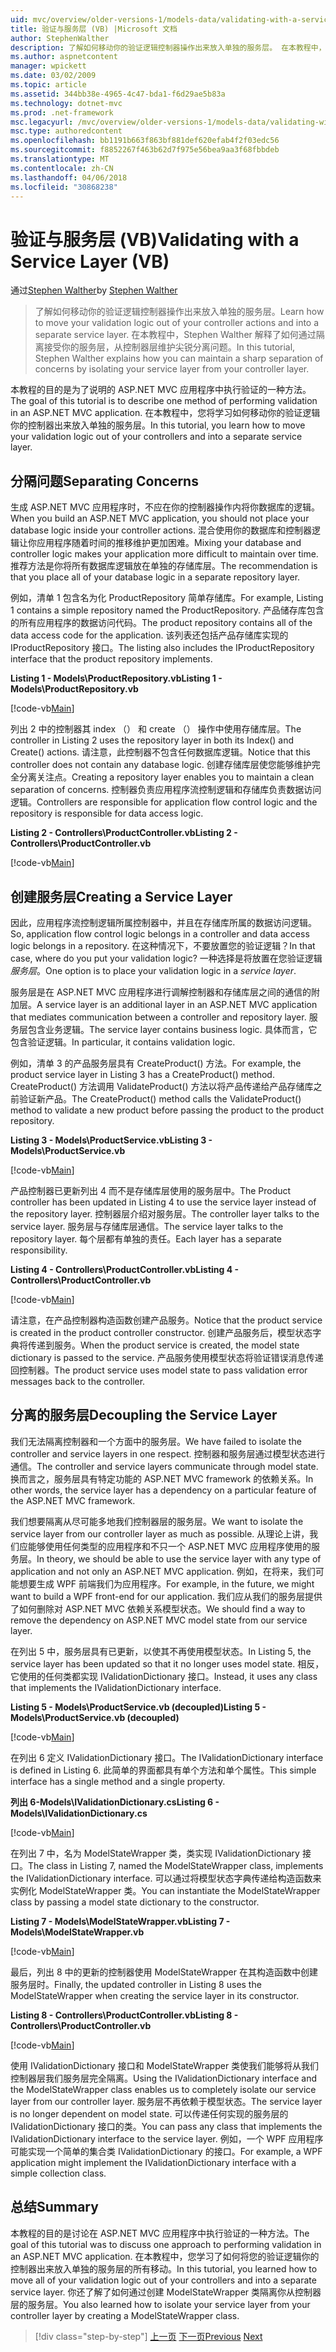 ```yaml
---
uid: mvc/overview/older-versions-1/models-data/validating-with-a-service-layer-vb
title: 验证与服务层 (VB) |Microsoft 文档
author: StephenWalther
description: 了解如何移动你的验证逻辑控制器操作出来放入单独的服务层。 在本教程中，Stephen Walther 解释了如何你...
ms.author: aspnetcontent
manager: wpickett
ms.date: 03/02/2009
ms.topic: article
ms.assetid: 344bb38e-4965-4c47-bda1-f6d29ae5b83a
ms.technology: dotnet-mvc
ms.prod: .net-framework
msc.legacyurl: /mvc/overview/older-versions-1/models-data/validating-with-a-service-layer-vb
msc.type: authoredcontent
ms.openlocfilehash: bb1191b663f863bf881def620efab4f2f03edc56
ms.sourcegitcommit: f8852267f463b62d7f975e56bea9aa3f68fbbdeb
ms.translationtype: MT
ms.contentlocale: zh-CN
ms.lasthandoff: 04/06/2018
ms.locfileid: "30868238"
---
```

<a name="validating-with-a-service-layer-vb"></a><span data-ttu-id="3374d-104">验证与服务层 (VB)</span><span class="sxs-lookup"><span data-stu-id="3374d-104">Validating with a Service Layer (VB)</span></span>
====================
<span data-ttu-id="3374d-105">通过[Stephen Walther](https://github.com/StephenWalther)</span><span class="sxs-lookup"><span data-stu-id="3374d-105">by [Stephen Walther](https://github.com/StephenWalther)</span></span>

> <span data-ttu-id="3374d-106">了解如何移动你的验证逻辑控制器操作出来放入单独的服务层。</span><span class="sxs-lookup"><span data-stu-id="3374d-106">Learn how to move your validation logic out of your controller actions and into a separate service layer.</span></span> <span data-ttu-id="3374d-107">在本教程中，Stephen Walther 解释了如何通过隔离接受你的服务层，从控制器层维护尖锐分离问题。</span><span class="sxs-lookup"><span data-stu-id="3374d-107">In this tutorial, Stephen Walther explains how you can maintain a sharp separation of concerns by isolating your service layer from your controller layer.</span></span>


<span data-ttu-id="3374d-108">本教程的目的是为了说明的 ASP.NET MVC 应用程序中执行验证的一种方法。</span><span class="sxs-lookup"><span data-stu-id="3374d-108">The goal of this tutorial is to describe one method of performing validation in an ASP.NET MVC application.</span></span> <span data-ttu-id="3374d-109">在本教程中，您将学习如何移动你的验证逻辑你的控制器出来放入单独的服务层。</span><span class="sxs-lookup"><span data-stu-id="3374d-109">In this tutorial, you learn how to move your validation logic out of your controllers and into a separate service layer.</span></span>

## <a name="separating-concerns"></a><span data-ttu-id="3374d-110">分隔问题</span><span class="sxs-lookup"><span data-stu-id="3374d-110">Separating Concerns</span></span>

<span data-ttu-id="3374d-111">生成 ASP.NET MVC 应用程序时，不应在你的控制器操作内将你数据库的逻辑。</span><span class="sxs-lookup"><span data-stu-id="3374d-111">When you build an ASP.NET MVC application, you should not place your database logic inside your controller actions.</span></span> <span data-ttu-id="3374d-112">混合使用你的数据库和控制器逻辑让你应用程序随着时间的推移维护更加困难。</span><span class="sxs-lookup"><span data-stu-id="3374d-112">Mixing your database and controller logic makes your application more difficult to maintain over time.</span></span> <span data-ttu-id="3374d-113">推荐方法是你将所有数据库逻辑放在单独的存储库层。</span><span class="sxs-lookup"><span data-stu-id="3374d-113">The recommendation is that you place all of your database logic in a separate repository layer.</span></span>

<span data-ttu-id="3374d-114">例如，清单 1 包含名为化 ProductRepository 简单存储库。</span><span class="sxs-lookup"><span data-stu-id="3374d-114">For example, Listing 1 contains a simple repository named the ProductRepository.</span></span> <span data-ttu-id="3374d-115">产品储存库包含的所有应用程序的数据访问代码。</span><span class="sxs-lookup"><span data-stu-id="3374d-115">The product repository contains all of the data access code for the application.</span></span> <span data-ttu-id="3374d-116">该列表还包括产品存储库实现的 IProductRepository 接口。</span><span class="sxs-lookup"><span data-stu-id="3374d-116">The listing also includes the IProductRepository interface that the product repository implements.</span></span>

<span data-ttu-id="3374d-117">**Listing 1 - Models\ProductRepository.vb**</span><span class="sxs-lookup"><span data-stu-id="3374d-117">**Listing 1 - Models\ProductRepository.vb**</span></span>

[!code-vb[Main](validating-with-a-service-layer-vb/samples/sample1.vb)]

<span data-ttu-id="3374d-118">列出 2 中的控制器其 index （） 和 create （） 操作中使用存储库层。</span><span class="sxs-lookup"><span data-stu-id="3374d-118">The controller in Listing 2 uses the repository layer in both its Index() and Create() actions.</span></span> <span data-ttu-id="3374d-119">请注意，此控制器不包含任何数据库逻辑。</span><span class="sxs-lookup"><span data-stu-id="3374d-119">Notice that this controller does not contain any database logic.</span></span> <span data-ttu-id="3374d-120">创建存储库层使您能够维护完全分离关注点。</span><span class="sxs-lookup"><span data-stu-id="3374d-120">Creating a repository layer enables you to maintain a clean separation of concerns.</span></span> <span data-ttu-id="3374d-121">控制器负责应用程序流控制逻辑和存储库负责数据访问逻辑。</span><span class="sxs-lookup"><span data-stu-id="3374d-121">Controllers are responsible for application flow control logic and the repository is responsible for data access logic.</span></span>

<span data-ttu-id="3374d-122">**Listing 2 - Controllers\ProductController.vb**</span><span class="sxs-lookup"><span data-stu-id="3374d-122">**Listing 2 - Controllers\ProductController.vb**</span></span>

[!code-vb[Main](validating-with-a-service-layer-vb/samples/sample2.vb)]

## <a name="creating-a-service-layer"></a><span data-ttu-id="3374d-123">创建服务层</span><span class="sxs-lookup"><span data-stu-id="3374d-123">Creating a Service Layer</span></span>

<span data-ttu-id="3374d-124">因此，应用程序流控制逻辑所属控制器中，并且在存储库所属的数据访问逻辑。</span><span class="sxs-lookup"><span data-stu-id="3374d-124">So, application flow control logic belongs in a controller and data access logic belongs in a repository.</span></span> <span data-ttu-id="3374d-125">在这种情况下，不要放置您的验证逻辑？</span><span class="sxs-lookup"><span data-stu-id="3374d-125">In that case, where do you put your validation logic?</span></span> <span data-ttu-id="3374d-126">一种选择是将放置在您验证逻辑*服务层*。</span><span class="sxs-lookup"><span data-stu-id="3374d-126">One option is to place your validation logic in a *service layer*.</span></span>

<span data-ttu-id="3374d-127">服务层是在 ASP.NET MVC 应用程序进行调解控制器和存储库层之间的通信的附加层。</span><span class="sxs-lookup"><span data-stu-id="3374d-127">A service layer is an additional layer in an ASP.NET MVC application that mediates communication between a controller and repository layer.</span></span> <span data-ttu-id="3374d-128">服务层包含业务逻辑。</span><span class="sxs-lookup"><span data-stu-id="3374d-128">The service layer contains business logic.</span></span> <span data-ttu-id="3374d-129">具体而言，它包含验证逻辑。</span><span class="sxs-lookup"><span data-stu-id="3374d-129">In particular, it contains validation logic.</span></span>

<span data-ttu-id="3374d-130">例如，清单 3 的产品服务层具有 CreateProduct() 方法。</span><span class="sxs-lookup"><span data-stu-id="3374d-130">For example, the product service layer in Listing 3 has a CreateProduct() method.</span></span> <span data-ttu-id="3374d-131">CreateProduct() 方法调用 ValidateProduct() 方法以将产品传递给产品存储库之前验证新产品。</span><span class="sxs-lookup"><span data-stu-id="3374d-131">The CreateProduct() method calls the ValidateProduct() method to validate a new product before passing the product to the product repository.</span></span>

<span data-ttu-id="3374d-132">**Listing 3 - Models\ProductService.vb**</span><span class="sxs-lookup"><span data-stu-id="3374d-132">**Listing 3 - Models\ProductService.vb**</span></span>

[!code-vb[Main](validating-with-a-service-layer-vb/samples/sample3.vb)]

<span data-ttu-id="3374d-133">产品控制器已更新列出 4 而不是存储库层使用的服务层中。</span><span class="sxs-lookup"><span data-stu-id="3374d-133">The Product controller has been updated in Listing 4 to use the service layer instead of the repository layer.</span></span> <span data-ttu-id="3374d-134">控制器层介绍对服务层。</span><span class="sxs-lookup"><span data-stu-id="3374d-134">The controller layer talks to the service layer.</span></span> <span data-ttu-id="3374d-135">服务层与存储库层通信。</span><span class="sxs-lookup"><span data-stu-id="3374d-135">The service layer talks to the repository layer.</span></span> <span data-ttu-id="3374d-136">每个层都有单独的责任。</span><span class="sxs-lookup"><span data-stu-id="3374d-136">Each layer has a separate responsibility.</span></span>

<span data-ttu-id="3374d-137">**Listing 4 - Controllers\ProductController.vb**</span><span class="sxs-lookup"><span data-stu-id="3374d-137">**Listing 4 - Controllers\ProductController.vb**</span></span>

[!code-vb[Main](validating-with-a-service-layer-vb/samples/sample4.vb)]

<span data-ttu-id="3374d-138">请注意，在产品控制器构造函数创建产品服务。</span><span class="sxs-lookup"><span data-stu-id="3374d-138">Notice that the product service is created in the product controller constructor.</span></span> <span data-ttu-id="3374d-139">创建产品服务后，模型状态字典将传递到服务。</span><span class="sxs-lookup"><span data-stu-id="3374d-139">When the product service is created, the model state dictionary is passed to the service.</span></span> <span data-ttu-id="3374d-140">产品服务使用模型状态将验证错误消息传递回控制器。</span><span class="sxs-lookup"><span data-stu-id="3374d-140">The product service uses model state to pass validation error messages back to the controller.</span></span>

## <a name="decoupling-the-service-layer"></a><span data-ttu-id="3374d-141">分离的服务层</span><span class="sxs-lookup"><span data-stu-id="3374d-141">Decoupling the Service Layer</span></span>

<span data-ttu-id="3374d-142">我们无法隔离控制器和一个方面中的服务层。</span><span class="sxs-lookup"><span data-stu-id="3374d-142">We have failed to isolate the controller and service layers in one respect.</span></span> <span data-ttu-id="3374d-143">控制器和服务层通过模型状态进行通信。</span><span class="sxs-lookup"><span data-stu-id="3374d-143">The controller and service layers communicate through model state.</span></span> <span data-ttu-id="3374d-144">换而言之，服务层具有特定功能的 ASP.NET MVC framework 的依赖关系。</span><span class="sxs-lookup"><span data-stu-id="3374d-144">In other words, the service layer has a dependency on a particular feature of the ASP.NET MVC framework.</span></span>

<span data-ttu-id="3374d-145">我们想要隔离从尽可能多地我们控制器层的服务层。</span><span class="sxs-lookup"><span data-stu-id="3374d-145">We want to isolate the service layer from our controller layer as much as possible.</span></span> <span data-ttu-id="3374d-146">从理论上讲，我们应能够使用任何类型的应用程序和不只一个 ASP.NET MVC 应用程序使用的服务层。</span><span class="sxs-lookup"><span data-stu-id="3374d-146">In theory, we should be able to use the service layer with any type of application and not only an ASP.NET MVC application.</span></span> <span data-ttu-id="3374d-147">例如，在将来，我们可能想要生成 WPF 前端我们为应用程序。</span><span class="sxs-lookup"><span data-stu-id="3374d-147">For example, in the future, we might want to build a WPF front-end for our application.</span></span> <span data-ttu-id="3374d-148">我们应从我们的服务层提供了如何删除对 ASP.NET MVC 依赖关系模型状态。</span><span class="sxs-lookup"><span data-stu-id="3374d-148">We should find a way to remove the dependency on ASP.NET MVC model state from our service layer.</span></span>

<span data-ttu-id="3374d-149">在列出 5 中，服务层具有已更新，以使其不再使用模型状态。</span><span class="sxs-lookup"><span data-stu-id="3374d-149">In Listing 5, the service layer has been updated so that it no longer uses model state.</span></span> <span data-ttu-id="3374d-150">相反，它使用的任何类都实现 IValidationDictionary 接口。</span><span class="sxs-lookup"><span data-stu-id="3374d-150">Instead, it uses any class that implements the IValidationDictionary interface.</span></span>

<span data-ttu-id="3374d-151">**Listing 5 - Models\ProductService.vb (decoupled)**</span><span class="sxs-lookup"><span data-stu-id="3374d-151">**Listing 5 - Models\ProductService.vb (decoupled)**</span></span>

[!code-vb[Main](validating-with-a-service-layer-vb/samples/sample5.vb)]

<span data-ttu-id="3374d-152">在列出 6 定义 IValidationDictionary 接口。</span><span class="sxs-lookup"><span data-stu-id="3374d-152">The IValidationDictionary interface is defined in Listing 6.</span></span> <span data-ttu-id="3374d-153">此简单的界面都具有单个方法和单个属性。</span><span class="sxs-lookup"><span data-stu-id="3374d-153">This simple interface has a single method and a single property.</span></span>

<span data-ttu-id="3374d-154">**列出 6-Models\IValidationDictionary.cs**</span><span class="sxs-lookup"><span data-stu-id="3374d-154">**Listing 6 - Models\IValidationDictionary.cs**</span></span>

[!code-vb[Main](validating-with-a-service-layer-vb/samples/sample6.vb)]

<span data-ttu-id="3374d-155">在列出 7 中，名为 ModelStateWrapper 类，类实现 IValidationDictionary 接口。</span><span class="sxs-lookup"><span data-stu-id="3374d-155">The class in Listing 7, named the ModelStateWrapper class, implements the IValidationDictionary interface.</span></span> <span data-ttu-id="3374d-156">可以通过将模型状态字典传递给构造函数来实例化 ModelStateWrapper 类。</span><span class="sxs-lookup"><span data-stu-id="3374d-156">You can instantiate the ModelStateWrapper class by passing a model state dictionary to the constructor.</span></span>

<span data-ttu-id="3374d-157">**Listing 7 - Models\ModelStateWrapper.vb**</span><span class="sxs-lookup"><span data-stu-id="3374d-157">**Listing 7 - Models\ModelStateWrapper.vb**</span></span>

[!code-vb[Main](validating-with-a-service-layer-vb/samples/sample7.vb)]

<span data-ttu-id="3374d-158">最后，列出 8 中的更新的控制器使用 ModelStateWrapper 在其构造函数中创建服务层时。</span><span class="sxs-lookup"><span data-stu-id="3374d-158">Finally, the updated controller in Listing 8 uses the ModelStateWrapper when creating the service layer in its constructor.</span></span>

<span data-ttu-id="3374d-159">**Listing 8 - Controllers\ProductController.vb**</span><span class="sxs-lookup"><span data-stu-id="3374d-159">**Listing 8 - Controllers\ProductController.vb**</span></span>

[!code-vb[Main](validating-with-a-service-layer-vb/samples/sample8.vb)]

<span data-ttu-id="3374d-160">使用 IValidationDictionary 接口和 ModelStateWrapper 类使我们能够将从我们控制器层我们服务层完全隔离。</span><span class="sxs-lookup"><span data-stu-id="3374d-160">Using the IValidationDictionary interface and the ModelStateWrapper class enables us to completely isolate our service layer from our controller layer.</span></span> <span data-ttu-id="3374d-161">服务层不再依赖于模型状态。</span><span class="sxs-lookup"><span data-stu-id="3374d-161">The service layer is no longer dependent on model state.</span></span> <span data-ttu-id="3374d-162">可以传递任何实现的服务层的 IValidationDictionary 接口的类。</span><span class="sxs-lookup"><span data-stu-id="3374d-162">You can pass any class that implements the IValidationDictionary interface to the service layer.</span></span> <span data-ttu-id="3374d-163">例如，一个 WPF 应用程序可能实现一个简单的集合类 IValidationDictionary 的接口。</span><span class="sxs-lookup"><span data-stu-id="3374d-163">For example, a WPF application might implement the IValidationDictionary interface with a simple collection class.</span></span>

## <a name="summary"></a><span data-ttu-id="3374d-164">总结</span><span class="sxs-lookup"><span data-stu-id="3374d-164">Summary</span></span>

<span data-ttu-id="3374d-165">本教程的目的是讨论在 ASP.NET MVC 应用程序中执行验证的一种方法。</span><span class="sxs-lookup"><span data-stu-id="3374d-165">The goal of this tutorial was to discuss one approach to performing validation in an ASP.NET MVC application.</span></span> <span data-ttu-id="3374d-166">在本教程中，您学习了如何将您的验证逻辑你的控制器出来放入单独的服务层的所有移动。</span><span class="sxs-lookup"><span data-stu-id="3374d-166">In this tutorial, you learned how to move all of your validation logic out of your controllers and into a separate service layer.</span></span> <span data-ttu-id="3374d-167">你还了解了如何通过创建 ModelStateWrapper 类隔离你从控制器层的服务层。</span><span class="sxs-lookup"><span data-stu-id="3374d-167">You also learned how to isolate your service layer from your controller layer by creating a ModelStateWrapper class.</span></span>

> [!div class="step-by-step"]
> <span data-ttu-id="3374d-168">[上一页](validating-with-the-idataerrorinfo-interface-vb.md)
> [下一页](validation-with-the-data-annotation-validators-vb.md)</span><span class="sxs-lookup"><span data-stu-id="3374d-168">[Previous](validating-with-the-idataerrorinfo-interface-vb.md)
[Next](validation-with-the-data-annotation-validators-vb.md)</span></span>
